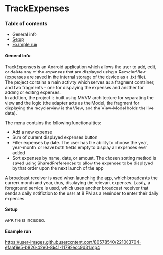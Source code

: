 # TrackExpenses

### Table of contents
* [General info](#general-info)
* [Setup](#setup)
* [Example run](#example-run)

#### General Info
TrackExpenses is an Android application which allows the user to add, edit, or delete any of the expenses that are displayed using a RecyclerView (expenses are saved in the internal storage of the device as a .txt file).<br>
The project contains a main activity which serves as a fragment container, and two fragments - one for displaying the expenses and another for adding or editing expenses.<br>
In addition, the project is built using MVVM architecture for separating the view and the logic (the adapter acts as the Model, the fragment for displaying the recyclerview is the View, and the View-Model holds the live data).<br>

The menu contains the following functionalities:
* Add a new expense
* Sum of current displayed expenses button
* Filter expenses by date. The user has the ability to choose the year, year-month, or leave both fields empty to display all expenses ever added
* Sort expenses by name, date, or amount. The chosen sorting method is saved using SharedPreferences to allow the expenses to be displayed by that order upon the next launch of the app

A broadcast receiver is used when launching the app, which broadcasts the current month and year, thus, displaying the relevant expenses. Lastly, a foreground service is used, which uses another broadcast receiver that sends a daily notifiction to the user at 8 PM as a reminder to enter their daily expenses.

#### Setup
APK file is included.

#### Example run
https://user-images.githubusercontent.com/80578540/221003704-efaaf9e5-b826-42e0-8b41-11799ecc9d31.mp4
